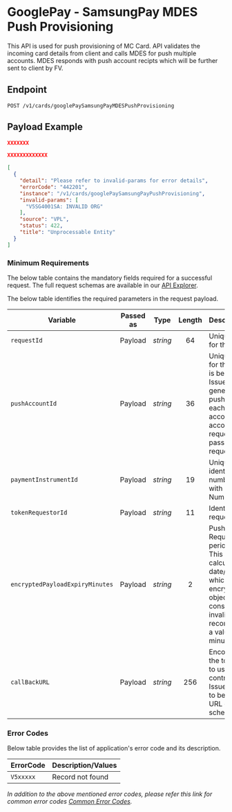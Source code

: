# GooglePay - SamsungPay MDES Push Provisioning

This API is used for push provisioning of MC Card. API validates the incoming card details from client and calls MDES for push multiple accounts. MDES responds with push account recipts which will be further sent to client by FV. 

## Endpoint

`POST /v1/cards/googlePaySamsungPayMDESPushProvisioning`

## Payload Example

<!--
type: tab
titles: Request, Response, Error
-->

```json
XXXXXXX
```

<!--
type: tab
-->

```json
XXXXXXXXXXXXX
```

<!--
type: tab
-->

```json
[
  {
    "detail": "Please refer to invalid-params for error details",
    "errorCode": "442201",
    "instance": "/v1/cards/googlePaySamsungPayPushProvisioning",
    "invalid-params": [
      "V5SG4001SA: INVALID ORG"
    ],
    "source": "VPL",
    "status": 422,
    "title": "Unprocessable Entity"
  }
]
```

<!-- type: tab-end -->

### Minimum Requirements

The below table contains the mandatory fields required for a successful request. The full request schemas are available in our [API Explorer](../api/?type=post&path=/v1/cards/googlePaySamsungPayMDESPushProvisioning).

The below table identifies the required parameters in the request payload.

| Variable | Passed as | Type | Length | Description/Values |
| -------- | :-------: | :--: | :------------: | ------------------ |
| `requestId` | Payload | *string* | 64 | Unique identifier for the request. |
| `pushAccountId` | Payload | *string* | 36 | Unique identifier for the account that is being pushed. Issuer will need to generate a unique pushAccountId for each funding account/financial account for each request and must pass it in the request. |
| `paymentInstrumentId` | Payload | *string* | 19 | Unique alternate identification number associated with Payment Card Number. |
| `tokenRequestorId` | Payload | *string* | 11 | Identifies the token requestor. |
| `encryptedPayloadExpiryMinutes` | Payload | *string* | 2 | Push Account Request validity period in minutes. This is used to calculate the date/time after which the encrypted payload object will be considered as invalid. MC recommends using a value of 30 minutes. |
| `callBackURL` | Payload | *string* | 256 | Encoded URL for the token requestor to use to pass control back to the Issuer. This needs to be an absolute URL containing the scheme. |

### Error Codes

Below table provides the list of application's error code and its description.

| ErrorCode |  Description/Values |
| --------  | ------------------ |
| `V5xxxxx` | Record not found |

*In addition to the above mentioned error codes, please refer this link for common error codes [Common Error Codes](?path=docs/Common_Error_Code.md).*
